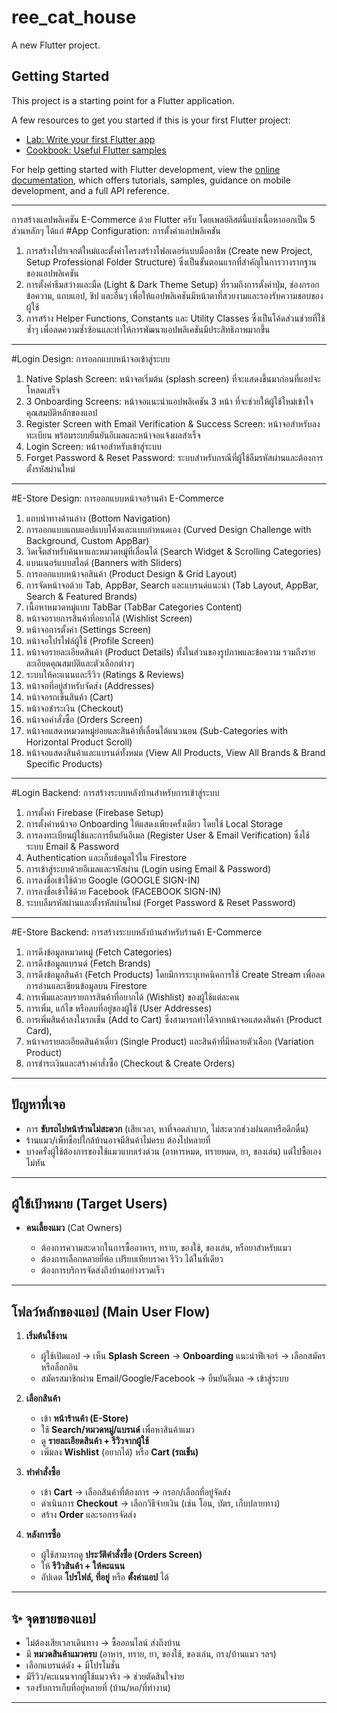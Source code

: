 # ree_cat_house

A new Flutter project.

## Getting Started

This project is a starting point for a Flutter application.

A few resources to get you started if this is your first Flutter project:

- [Lab: Write your first Flutter app](https://docs.flutter.dev/get-started/codelab)
- [Cookbook: Useful Flutter samples](https://docs.flutter.dev/cookbook)

For help getting started with Flutter development, view the
[online documentation](https://docs.flutter.dev/), which offers tutorials,
samples, guidance on mobile development, and a full API reference.

---
การสร้างแอปพลิเคชัน E-Commerce ด้วย Flutter ครับ โดยเพลย์ลิสต์นี้แบ่งเนื้อหาออกเป็น 5 ส่วนหลักๆ ได้แก่
#App Configuration: การตั้งค่าแอปพลิเคชัน 
1. การสร้างโปรเจกต์ใหม่และตั้งค่าโครงสร้างโฟลเดอร์แบบมืออาชีพ (Create new Project, Setup Professional Folder Structure) ซึ่งเป็นขั้นตอนแรกที่สำคัญในการวางรากฐานของแอปพลิเคชัน
2. การตั้งค่าธีมสว่างและมืด (Light & Dark Theme Setup) ที่รวมถึงการตั้งค่าปุ่ม, ช่องกรอกข้อความ, แถบแอป, ชิป และอื่นๆ เพื่อให้แอปพลิเคชันมีหน้าตาที่สวยงามและรองรับความชอบของผู้ใช้
3. การสร้าง Helper Functions, Constants และ Utility Classes ซึ่งเป็นโค้ดส่วนช่วยที่ใช้ซ้ำๆ เพื่อลดความซ้ำซ้อนและทำให้การพัฒนาแอปพลิเคชันมีประสิทธิภาพมากขึ้น
---
#Login Design: การออกแบบหน้าจอเข้าสู่ระบบ
1. Native Splash Screen: หน้าจอเริ่มต้น (splash screen) ที่จะแสดงขึ้นมาก่อนที่แอปจะโหลดเสร็จ
2. 3 Onboarding Screens: หน้าจอแนะนำแอปพลิเคชัน 3 หน้า ที่จะช่วยให้ผู้ใช้ใหม่เข้าใจคุณสมบัติหลักของแอป
3. Register Screen with Email Verification & Success Screen: หน้าจอสำหรับลงทะเบียน พร้อมระบบยืนยันอีเมลและหน้าจอแจ้งผลสำเร็จ
4. Login Screen: หน้าจอสำหรับเข้าสู่ระบบ
5. Forget Password & Reset Password: ระบบสำหรับกรณีที่ผู้ใช้ลืมรหัสผ่านและต้องการตั้งรหัสผ่านใหม่
---
#E-Store Design: การออกแบบหน้าจอร้านค้า E-Commerce
1. แถบนำทางด้านล่าง (Bottom Navigation)
2. การออกแบบแถบแอปแบบโค้งและแบบกำหนดเอง (Curved Design Challenge with Background, Custom AppBar)
3. วิดเจ็ตสำหรับค้นหาและหมวดหมู่ที่เลื่อนได้ (Search Widget & Scrolling Categories)
4. แบนเนอร์แบบสไลด์ (Banners with Sliders)
5. การออกแบบหน้าจอสินค้า (Product Design & Grid Layout)
6. การจัดหน้าจอด้วย Tab, AppBar, Search และแบรนด์แนะนำ (Tab Layout, AppBar, Search & Featured Brands)
7. เนื้อหาหมวดหมู่แบบ TabBar (TabBar Categories Content)
8. หน้าจอรายการสินค้าที่อยากได้ (Wishlist Screen)
9. หน้าจอการตั้งค่า (Settings Screen)
10. หน้าจอโปรไฟล์ผู้ใช้ (Profile Screen)
11. หน้าจอรายละเอียดสินค้า (Product Details) ทั้งในส่วนของรูปภาพและข้อความ รวมถึงรายละเอียดคุณสมบัติและตัวเลือกต่างๆ
12. ระบบให้คะแนนและรีวิว (Ratings & Reviews)
13. หน้าจอที่อยู่สำหรับจัดส่ง (Addresses)
14. หน้าจอรถเข็นสินค้า (Cart)
15. หน้าจอชำระเงิน (Checkout)
16. หน้าจอคำสั่งซื้อ (Orders Screen)
17. หน้าจอแสดงหมวดหมู่ย่อยและสินค้าที่เลื่อนได้แนวนอน (Sub-Categories with Horizontal Product Scroll)
18. หน้าจอแสดงสินค้าและแบรนด์ทั้งหมด (View All Products, View All Brands & Brand Specific Products)
---
#Login Backend: การสร้างระบบหลังบ้านสำหรับการเข้าสู่ระบบ
1. การตั้งค่า Firebase (Firebase Setup)
2. การตั้งค่าหน้าจอ Onboarding ให้แสดงเพียงครั้งเดียว โดยใช้ Local Storage
3. การลงทะเบียนผู้ใช้และการยืนยันอีเมล (Register User & Email Verification) ซึ่งใช้ระบบ Email & Password 
4. Authentication และเก็บข้อมูลไว้ใน Firestore
5. การเข้าสู่ระบบด้วยอีเมลและรหัสผ่าน (Login using Email & Password)
6. การลงชื่อเข้าใช้ด้วย Google (GOOGLE SIGN-IN)
7. การลงชื่อเข้าใช้ด้วย Facebook (FACEBOOK SIGN-IN)
8. ระบบลืมรหัสผ่านและตั้งรหัสผ่านใหม่ (Forget Password & Reset Password)
---
#E-Store Backend: การสร้างระบบหลังบ้านสำหรับร้านค้า E-Commerce
1. การดึงข้อมูลหมวดหมู่ (Fetch Categories)
2. การดึงข้อมูลแบรนด์ (Fetch Brands)
3. การดึงข้อมูลสินค้า (Fetch Products) โดยมีการระบุเทคนิคการใช้ Create Stream เพื่อลดการอ่านและเขียนข้อมูลบน Firestore
4. การเพิ่มและลบรายการสินค้าที่อยากได้ (Wishlist) ของผู้ใช้แต่ละคน
5. การเพิ่ม, แก้ไข หรือลบที่อยู่ของผู้ใช้ (User Addresses)
6. การเพิ่มสินค้าลงในรถเข็น (Add to Cart) ซึ่งสามารถทำได้จากหน้าจอแสดงสินค้า (Product Card), 
7. หน้าจอรายละเอียดสินค้าเดี่ยว (Single Product) และสินค้าที่มีหลายตัวเลือก (Variation Product)
8. การชำระเงินและสร้างคำสั่งซื้อ (Checkout & Create Orders)
---

##  ปัญหาที่เจอ

* การ **ขับรถไปหน้าร้านไม่สะดวก** (เสียเวลา, หาที่จอดลำบาก, ไม่สะดวกช่วงฝนตกหรือดึกดื่น)
* ร้านแมว/เพ็ทช็อปใกล้บ้านอาจมีสินค้าไม่ครบ ต้องไปหลายที่
* บางครั้งผู้ใช้ต้องการของใช้แมวแบบเร่งด่วน (อาหารหมด, ทรายหมด, ยา, ของเล่น) แต่ไปซื้อเองไม่ทัน

---

##  ผู้ใช้เป้าหมาย (Target Users)

* **คนเลี้ยงแมว** (Cat Owners)

  * ต้องการความสะดวกในการซื้ออาหาร, ทราย, ของใช้, ของเล่น, หรือยาสำหรับแมว
  * ต้องการเลือกหลายยี่ห้อ เปรียบเทียบราคา รีวิว ได้ในที่เดียว
  * ต้องการบริการจัดส่งถึงบ้านอย่างรวดเร็ว

---

## โฟลว์หลักของแอป (Main User Flow)

1. **เริ่มต้นใช้งาน**

   * ผู้ใช้เปิดแอป → เห็น **Splash Screen** → **Onboarding** แนะนำฟีเจอร์ → เลือกสมัครหรือล็อกอิน
   * สมัครสมาชิกผ่าน Email/Google/Facebook → ยืนยันอีเมล → เข้าสู่ระบบ

2. **เลือกสินค้า**

   * เข้า **หน้าร้านค้า (E-Store)**
   * ใช้ **Search/หมวดหมู่/แบรนด์** เพื่อหาสินค้าแมว
   * ดู **รายละเอียดสินค้า + รีวิวจากผู้ใช้**
   * เพิ่มลง **Wishlist** (อยากได้) หรือ **Cart (รถเข็น)**

3. **ทำคำสั่งซื้อ**

   * เข้า **Cart** → เลือกสินค้าที่ต้องการ → กรอก/เลือกที่อยู่จัดส่ง
   * ดำเนินการ **Checkout** → เลือกวิธีจ่ายเงิน (เช่น โอน, บัตร, เก็บปลายทาง)
   * สร้าง **Order** และรอการจัดส่ง

4. **หลังการซื้อ**

   * ผู้ใช้สามารถดู **ประวัติคำสั่งซื้อ (Orders Screen)**
   * ให้ **รีวิวสินค้า + ให้คะแนน**
   * อัปเดต **โปรไฟล์, ที่อยู่** หรือ **ตั้งค่าแอป** ได้

---

## ✨ จุดขายของแอป

* ไม่ต้องเสียเวลาเดินทาง → ซื้อออนไลน์ ส่งถึงบ้าน
* มี **หมวดสินค้าแมวครบ** (อาหาร, ทราย, ยา, ของใช้, ของเล่น, กรง/บ้านแมว ฯลฯ)
* เลือกแบรนด์ดัง + มีโปรโมชั่น
* มีรีวิว/คะแนนจากผู้ใช้แมวจริง → ช่วยตัดสินใจง่าย
* รองรับการเก็บที่อยู่หลายที่ (บ้าน/หอ/ที่ทำงาน)

---



